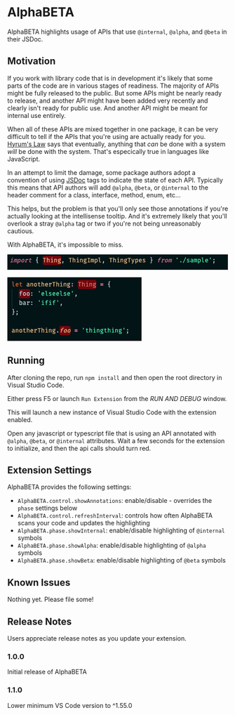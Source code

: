 # AlphaBETA

AlphaBETA highlights usage of APIs that use `@internal`, `@alpha`, and `@beta` in their JSDoc.

## Motivation

If you work with library code that is in development it's likely that some parts of the code are in various stages of readiness.  The majority of APIs might be fully released to the public.  But some APIs might be nearly ready to release, and another API might have been added very recently and clearly isn't ready for public use.  And another API might be meant for internal use entirely.  

When all of these APIs are mixed together in one package, it can be very difficult to tell if the APIs that you're using are actually ready for you.  [Hyrum's Law](https://www.hyrumslaw.com/) says that eventually, anything that _can_ be done with a system *will* be done with the system.  That's especically true in languages like JavaScript.  

In an attempt to limit the damage, some package authors adopt a convention of using [JSDoc](https://jsdoc.app/) tags to indicate the state of each API.  Typically this means that API authors will add `@alpha`, `@beta`, or `@internal` to the header comment for a class, interface, method, enum, etc...

This helps, but the problem is that you'll only see those annotations if you're actually looking at the intellisense tooltip.  And it's extremely likely that you'll overlook a stray `@alpha` tag or two if you're not being unreasonably cautious.

With AlphaBETA, it's impossible to miss.

![Thing is @internal](img/thinginternal.png)

![.foo is @alpha](img/fooisalpha.png)

## Running

After cloning the repo, run `npm install` and then open the root directory in Visual Studio Code.

Either press F5 or launch `Run Extension` from the *RUN AND DEBUG* window.

This will launch a new instance of Visual Studio Code with the extension enabled.

Open any javascript or typescript file that is using an API annotated with `@alpha`, `@beta`, or `@internal` attributes.  Wait a few seconds for the extension to initialize, and then the api calls should turn red.

## Extension Settings

AlphaBETA provides the following settings:

* `AlphaBETA.control.showAnnotations`: enable/disable - overrides the `phase` settings below
* `AlphaBETA.control.refreshInterval`: controls how often AlphaBETA scans your code and updates the highlighting
* `AlphaBETA.phase.showInternal`: enable/disable highlighting of `@internal` symbols
* `AlphaBETA.phase.showAlpha`: enable/disable highlighting of `@alpha` symbols
* `AlphaBETA.phase.showBeta`: enable/disable highlighting of `@beta` symbols

## Known Issues

Nothing yet.  Please file some!

## Release Notes

Users appreciate release notes as you update your extension.

### 1.0.0

Initial release of AlphaBETA

### 1.1.0

Lower minimum VS Code version to ^1.55.0

